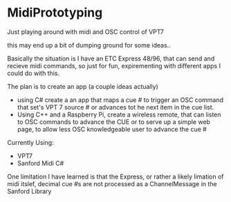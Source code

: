 # MidiPrototyping
Just playing around with midi and OSC control of VPT7

this may end up a bit of dumping ground for some ideas..


Basically the situation is I have an ETC Express 48/96, that can send and recieve midi commands, so just for fun, expirementing with different apps I could do with this. 


The plan is to create an app (a couple ideas actually) 
  - using C# create a an app that maps a cue # to trigger an OSC command that set's VPT 7 source # or advances tot he next item in the cue list.
  - Using C++ and a Raspberry Pi, create a wireless remote, that can listen to OSC commands to advance the CUE or to serve up a simple web page,
   to allow less OSC knowledgeable user to advance the cue #
  
  
  
  Currently Using:
   - VPT7
   - Sanford Midi C#

One limitation I have learned is that the Express, or rather a likely limation of midi itslef, decimal cue #s are not processed as a ChannelMessage in the Sanford Library

